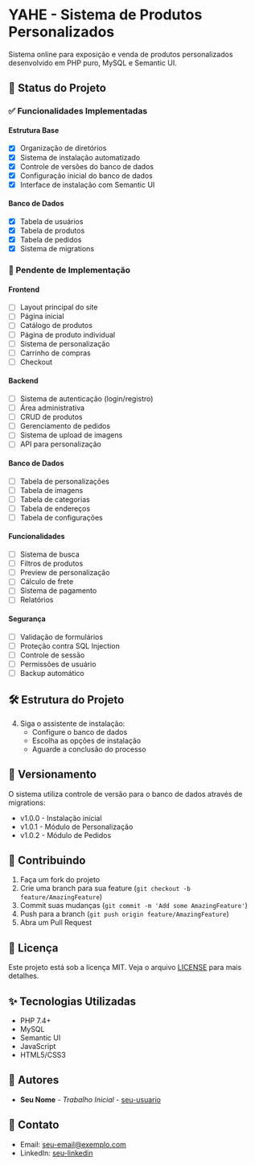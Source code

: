 # YAHE - Sistema de Produtos Personalizados

Sistema online para exposição e venda de produtos personalizados desenvolvido em PHP puro, MySQL e Semantic UI.

## 🚀 Status do Projeto

### ✅ Funcionalidades Implementadas

#### Estrutura Base
- [x] Organização de diretórios
- [x] Sistema de instalação automatizado
- [x] Controle de versões do banco de dados
- [x] Configuração inicial do banco de dados
- [x] Interface de instalação com Semantic UI

#### Banco de Dados
- [x] Tabela de usuários
- [x] Tabela de produtos
- [x] Tabela de pedidos
- [x] Sistema de migrations

### 📝 Pendente de Implementação

#### Frontend
- [ ] Layout principal do site
- [ ] Página inicial
- [ ] Catálogo de produtos
- [ ] Página de produto individual
- [ ] Sistema de personalização
- [ ] Carrinho de compras
- [ ] Checkout

#### Backend
- [ ] Sistema de autenticação (login/registro)
- [ ] Área administrativa
- [ ] CRUD de produtos
- [ ] Gerenciamento de pedidos
- [ ] Sistema de upload de imagens
- [ ] API para personalização

#### Banco de Dados
- [ ] Tabela de personalizações
- [ ] Tabela de imagens
- [ ] Tabela de categorias
- [ ] Tabela de endereços
- [ ] Tabela de configurações

#### Funcionalidades
- [ ] Sistema de busca
- [ ] Filtros de produtos
- [ ] Preview de personalização
- [ ] Cálculo de frete
- [ ] Sistema de pagamento
- [ ] Relatórios

#### Segurança
- [ ] Validação de formulários
- [ ] Proteção contra SQL Injection
- [ ] Controle de sessão
- [ ] Permissões de usuário
- [ ] Backup automático

## 🛠️ Estrutura do Projeto


4. Siga o assistente de instalação:
   - Configure o banco de dados
   - Escolha as opções de instalação
   - Aguarde a conclusão do processo

## 🔄 Versionamento

O sistema utiliza controle de versão para o banco de dados através de migrations:

- v1.0.0 - Instalação inicial
- v1.0.1 - Módulo de Personalização
- v1.0.2 - Módulo de Pedidos

## 🤝 Contribuindo

1. Faça um fork do projeto
2. Crie uma branch para sua feature (`git checkout -b feature/AmazingFeature`)
3. Commit suas mudanças (`git commit -m 'Add some AmazingFeature'`)
4. Push para a branch (`git push origin feature/AmazingFeature`)
5. Abra um Pull Request

## 📝 Licença

Este projeto está sob a licença MIT. Veja o arquivo [LICENSE](LICENSE) para mais detalhes.

## ✨ Tecnologias Utilizadas

- PHP 7.4+
- MySQL
- Semantic UI
- JavaScript
- HTML5/CSS3

## 👥 Autores

* **Seu Nome** - *Trabalho Inicial* - [seu-usuario](https://github.com/seu-usuario)

## 📧 Contato

* Email: seu-email@exemplo.com
* LinkedIn: [seu-linkedin](https://linkedin.com/in/seu-linkedin)